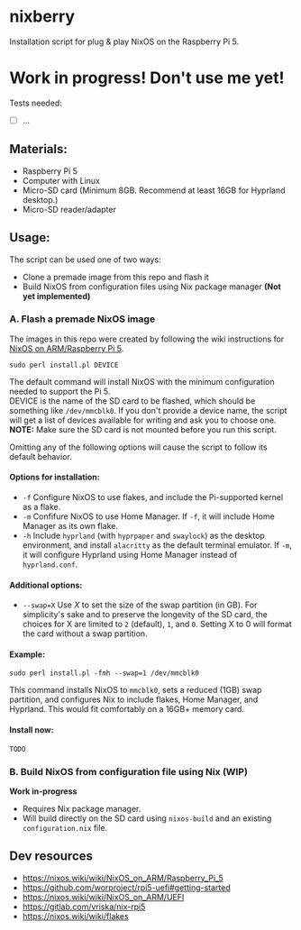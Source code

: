 
# nixberry
Installation script for plug & play NixOS on the Raspberry Pi 5.

# Work in progress! Don't use me yet!
Tests needed:
- [ ] ...

## Materials:
- Raspberry Pi 5 
- Computer with Linux
- Micro-SD card (Minimum 8GB. Recommend at least 16GB for Hyprland desktop.)
- Micro-SD reader/adapter

## Usage:
The script can be used one of two ways:
- Clone a premade image from this repo and flash it 
- Build NixOS from configuration files using Nix package manager **(Not yet implemented)**

### A. Flash a premade NixOS image
The images in this repo were created by following the wiki instructions for [NixOS on ARM/Raspberry Pi 5](https://nixos.wiki/wiki/NixOS_on_ARM/Raspberry_Pi_5).

```
sudo perl install.pl DEVICE
```
The default command will install NixOS with the minimum configuration needed to support the Pi 5. <br>
DEVICE is the name of the SD card to be flashed, which should be something like `/dev/mmcblk0`.
If you don't provide a device name, the script will get a list of devices available for writing and ask you to choose one. <br>
**NOTE:** Make sure the SD card is not mounted before you run this script.

Omitting any of the following options will cause the script to follow its default behavior.

#### Options for installation:
- `-f` Configure NixOS to use flakes, and include the Pi-supported kernel as a flake. 
- `-m` Confifure NixOS to use Home Manager. If `-f`, it will include Home Manager as its own flake. 
- `-h` Include `hyprland` (with `hyprpaper` and `swaylock`) as the desktop environment, and install `alacritty` as the default terminal emulator. If `-m`, it will configure Hyprland using Home Manager instead of `hyprland.conf`.

#### Additional options:
- `--swap=X` Use *X* to set the size of the swap partition (in GB). 
For simplicity's sake and to preserve the longevity of the SD card, the choices for X are limited to `2` (default), `1`, and `0`. 
Setting X to 0 will format the card without a swap partition. 

#### Example:
```
sudo perl install.pl -fmh --swap=1 /dev/mmcblk0
```
This command installs NixOS to `mmcblk0`, sets a reduced (1GB) swap partition, and configures Nix to include flakes, Home Manager, and Hyprland. This would fit comfortably on a 16GB+ memory card.

#### Install now:
```
TODO
```


### B. Build NixOS from configuration file using Nix (WIP)
**Work in-progress**
- Requires Nix package manager. 
- Will build directly on the SD card using `nixos-build` and an existing `configuration.nix` file.

## Dev resources
- https://nixos.wiki/wiki/NixOS_on_ARM/Raspberry_Pi_5
- https://github.com/worproject/rpi5-uefi#getting-started
- https://nixos.wiki/wiki/NixOS_on_ARM/UEFI
- https://gitlab.com/vriska/nix-rpi5
- https://nixos.wiki/wiki/flakes

